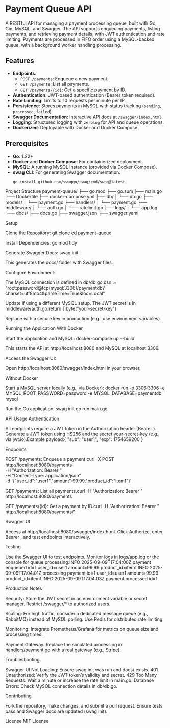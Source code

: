 # Payment Queue API

A RESTful API for managing a payment processing queue, built with Go, Gin, MySQL, and Swagger. The API supports enqueuing payments, listing payments, and retrieving payment details, with JWT authentication and rate limiting. Payments are processed in FIFO order using a MySQL-backed queue, with a background worker handling processing.

## Features
- **Endpoints**:
  - `POST /payments`: Enqueue a new payment.
  - `GET /payments`: List all payments.
  - `GET /payments/{id}`: Get a specific payment by ID.
- **Authentication**: JWT-based authentication (Bearer token required).
- **Rate Limiting**: Limits to 10 requests per minute per IP.
- **Persistence**: Stores payments in MySQL with status tracking (`pending`, `processed`, `failed`).
- **Swagger Documentation**: Interactive API docs at `/swagger/index.html`.
- **Logging**: Structured logging with `zerolog` for API and queue operations.
- **Dockerized**: Deployable with Docker and Docker Compose.

## Prerequisites
- **Go**: 1.22+
- **Docker** and **Docker Compose**: For containerized deployment.
- **MySQL**: A running MySQL instance (provided via Docker Compose).
- **swag CLI**: For generating Swagger documentation:
  ```bash
  go install github.com/swaggo/swag/cmd/swag@latest

Project Structure
payment-queue/
├── go.mod
├── go.sum
├── main.go
├── Dockerfile
├── docker-compose.yml
├── db/
│   └── db.go
├── models/
│   └── payment.go
├── handlers/
│   └── payment.go
├── middleware/
│   └── auth.go
│   └── ratelimit.go
├── logs/
│   └── app.log
└── docs/
    ├── docs.go
    ├── swagger.json
    ├── swagger.yaml

Setup

Clone the Repository:
git clone <repository-url>
cd payment-queue


Install Dependencies:
go mod tidy


Generate Swagger Docs:
swag init

This generates the docs/ folder with Swagger files.

Configure Environment:

The MySQL connection is defined in db/db.go:dsn := "root:password@tcp(mysql:3306)/paymentdb?charset=utf8mb4&parseTime=True&loc=Local"

Update if using a different MySQL setup.
The JWT secret is in middleware/auth.go:return []byte("your-secret-key")

Replace with a secure key in production (e.g., use environment variables).



Running the Application
With Docker

Start the application and MySQL:
docker-compose up --build

This starts the API at http://localhost:8080 and MySQL at localhost:3306.

Access the Swagger UI:

Open http://localhost:8080/swagger/index.html in your browser.



Without Docker

Start a MySQL server locally (e.g., via Docker):
docker run -p 3306:3306 -e MYSQL_ROOT_PASSWORD=password -e MYSQL_DATABASE=paymentdb mysql


Run the Go application:
swag init
go run main.go



API Usage
Authentication

All endpoints require a JWT token in the Authorization header (Bearer <token>).
Generate a JWT token using HS256 and the secret your-secret-key (e.g., via jwt.io).Example payload:{
  "sub": "user1",
  "exp": 1754659200
}



Endpoints

POST /payments: Enqueue a payment.curl -X POST http://localhost:8080/payments \
-H "Authorization: Bearer <your-jwt-token>" \
-H "Content-Type: application/json" \
-d '{"user_id":"user1","amount":99.99,"product_id":"item1"}'


GET /payments: List all payments.curl -H "Authorization: Bearer <your-jwt-token>" http://localhost:8080/payments


GET /payments/{id}: Get a payment by ID.curl -H "Authorization: Bearer <your-jwt-token>" http://localhost:8080/payments/1



Swagger UI

Access at http://localhost:8080/swagger/index.html.
Click Authorize, enter Bearer <your-jwt-token>, and test endpoints interactively.

Testing

Use the Swagger UI to test endpoints.
Monitor logs in logs/app.log or the console for queue processing:INFO 2025-09-09T17:04:00Z payment enqueued id=1 user_id=user1 amount=99.99 product_id=item1
INFO 2025-09-09T17:04:01Z processing payment id=1 user_id=user1 amount=99.99 product_id=item1
INFO 2025-09-09T17:04:03Z payment processed id=1



Production Notes

Security:
Store the JWT secret in an environment variable or secret manager.
Restrict /swagger/* to authorized users.


Scaling:
For high traffic, consider a dedicated message queue (e.g., RabbitMQ) instead of MySQL polling.
Use Redis for distributed rate limiting.


Monitoring:
Integrate Prometheus/Grafana for metrics on queue size and processing times.


Payment Gateway:
Replace the simulated processing in handlers/payment.go with a real gateway (e.g., Stripe).



Troubleshooting

Swagger UI Not Loading: Ensure swag init was run and docs/ exists.
401 Unauthorized: Verify the JWT token’s validity and secret.
429 Too Many Requests: Wait a minute or increase the rate limit in main.go.
Database Errors: Check MySQL connection details in db/db.go.

Contributing

Fork the repository, make changes, and submit a pull request.
Ensure tests pass and Swagger docs are updated (swag init).

License
MIT License 